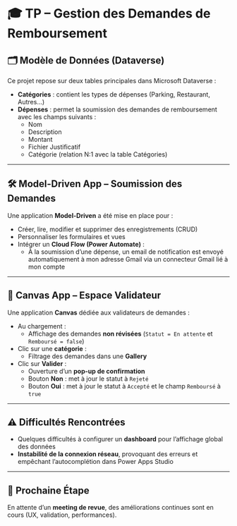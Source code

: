 # 🎓 TP – Gestion des Demandes de Remboursement

## 🗂 Modèle de Données (Dataverse)

Ce projet repose sur deux tables principales dans Microsoft Dataverse :

- **Catégories** : contient les types de dépenses (Parking, Restaurant, Autres…)
- **Dépenses** : permet la soumission des demandes de remboursement avec les champs suivants :
  - Nom
  - Description
  - Montant
  - Fichier Justificatif
  - Catégorie (relation N:1 avec la table Catégories)

---

## 🛠 Model-Driven App – Soumission des Demandes

Une application **Model-Driven** a été mise en place pour :
- Créer, lire, modifier et supprimer des enregistrements (CRUD)
- Personnaliser les formulaires et vues
- Intégrer un **Cloud Flow (Power Automate)** :
  - À la soumission d’une dépense, un email de notification est envoyé automatiquement à mon adresse Gmail via un connecteur Gmail lié à mon compte

---

## 🎨 Canvas App – Espace Validateur

Une application **Canvas** dédiée aux validateurs de demandes :

- Au chargement :
  - Affichage des demandes **non révisées** (`Statut = En attente` et `Remboursé = false`)
- Clic sur une **catégorie** :
  - Filtrage des demandes dans une **Gallery**
- Clic sur **Valider** :
  - Ouverture d’un **pop-up de confirmation**
  - Bouton **Non** : met à jour le statut à `Rejeté`
  - Bouton **Oui** : met à jour le statut à `Accepté` et le champ `Remboursé` à `true`

---

## ⚠️ Difficultés Rencontrées

- Quelques difficultés à configurer un **dashboard** pour l’affichage global des données
- **Instabilité de la connexion réseau**, provoquant des erreurs et empêchant l’autocomplétion dans Power Apps Studio

---

## 📌 Prochaine Étape

En attente d’un **meeting de revue**, des améliorations continues sont en cours (UX, validation, performances).

